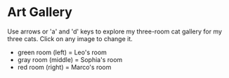 # Art Gallery

Use arrows or 'a' and 'd' keys to explore my three-room cat gallery for my three cats. Click on any image to change it.
* green room (left) = Leo's room
* gray room (middle) = Sophia's room
* red room (right) = Marco's room
